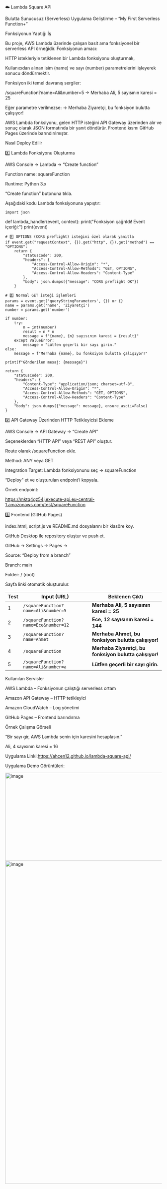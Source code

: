 ☁️ Lambda Square API

Bulutta Sunucusuz (Serverless) Uygulama Geliştirme – “My First Serverless Function+”

Fonksiyonun Yaptığı İş

Bu proje, AWS Lambda üzerinde çalışan basit ama fonksiyonel bir serverless API örneğidir.
Fonksiyonun amacı:

HTTP istekleriyle tetiklenen bir Lambda fonksiyonu oluşturmak,

Kullanıcıdan alınan isim (name) ve sayı (number) parametrelerini işleyerek sonucu döndürmektir.

Fonksiyon iki temel davranış sergiler:

/squareFunction?name=Ali&number=5
→ Merhaba Ali, 5 sayısının karesi = 25

Eğer parametre verilmezse:
→ Merhaba Ziyaretçi, bu fonksiyon bulutta çalışıyor!

AWS Lambda fonksiyonu, gelen HTTP isteğini API Gateway üzerinden alır ve sonuç olarak JSON formatında bir yanıt döndürür.
Frontend kısmı GitHub Pages üzerinde barındırılmıştır.

Nasıl Deploy Edilir

1️⃣ Lambda Fonksiyonu Oluşturma

AWS Console → Lambda → “Create function”

Function name: squareFunction

Runtime: Python 3.x

“Create function” butonuna tıkla.

Aşağıdaki kodu Lambda fonksiyonuna yapıştır:


    import json

def lambda_handler(event, context):
    print("Fonksiyon çağrıldı! Event içeriği:")
    print(event)

    # 1️⃣ OPTIONS (CORS preflight) isteğini özel olarak yanıtla
    if event.get("requestContext", {}).get("http", {}).get("method") == "OPTIONS":
        return {
            "statusCode": 200,
            "headers": {
                "Access-Control-Allow-Origin": "*",
                "Access-Control-Allow-Methods": "GET, OPTIONS",
                "Access-Control-Allow-Headers": "Content-Type"
            },
            "body": json.dumps({"message": "CORS preflight OK"})
        }

    # 2️⃣ Normal GET isteği işlemleri
    params = event.get('queryStringParameters', {}) or {}
    name = params.get('name', 'Ziyaretçi')
    number = params.get('number')

    if number:
        try:
            n = int(number)
            result = n * n
            message = f"{name}, {n} sayısının karesi = {result}"
        except ValueError:
            message = "Lütfen geçerli bir sayı girin."
    else:
        message = f"Merhaba {name}, bu fonksiyon bulutta çalışıyor!"

    print(f"Gönderilen mesaj: {message}")

    return {
        "statusCode": 200,
        "headers": {
            "Content-Type": "application/json; charset=utf-8",
            "Access-Control-Allow-Origin": "*",
            "Access-Control-Allow-Methods": "GET, OPTIONS",
            "Access-Control-Allow-Headers": "Content-Type"
        },
        "body": json.dumps({"message": message}, ensure_ascii=False)
    }


2️⃣ API Gateway Üzerinden HTTP Tetikleyicisi Ekleme

AWS Console → API Gateway → “Create API”

Seçeneklerden “HTTP API” veya “REST API” oluştur.

Route olarak /squareFunction ekle.

Method: ANY veya GET

Integration Target: Lambda fonksiyonunu seç → squareFunction

“Deploy” et ve oluşturulan endpoint’i kopyala.

Örnek endpoint:

https://mktq4gz54j.execute-api.eu-central-1.amazonaws.com/test/squareFunction

3️⃣ Frontend (GitHub Pages)

index.html, script.js ve README.md dosyalarını bir klasöre koy.

GitHub Desktop ile repository oluştur ve push et.

GitHub → Settings → Pages →

Source: “Deploy from a branch”

Branch: main

Folder: / (root)

Sayfa linki otomatik oluşturulur.

| Test | Input (URL)                          | Beklenen Çıktı                                         |
| ---- | ------------------------------------ | ------------------------------------------------------ |
| 1    | `/squareFunction?name=Ali&number=5`  | **Merhaba Ali, 5 sayısının karesi = 25**               |
| 2    | `/squareFunction?name=Ece&number=12` | **Ece, 12 sayısının karesi = 144**                     |
| 3    | `/squareFunction?name=Ahmet`         | **Merhaba Ahmet, bu fonksiyon bulutta çalışıyor!**     |
| 4    | `/squareFunction`                    | **Merhaba Ziyaretçi, bu fonksiyon bulutta çalışıyor!** |
| 5    | `/squareFunction?name=Ali&number=a`  | **Lütfen geçerli bir sayı girin.**                     |

Kullanılan Servisler

AWS Lambda – Fonksiyonun çalıştığı serverless ortam

Amazon API Gateway – HTTP tetikleyici

Amazon CloudWatch – Log yönetimi

GitHub Pages – Frontend barındırma

Örnek Çalışma Görseli

“Bir sayı gir, AWS Lambda senin için karesini hesaplasın.”

Ali, 4 sayısının karesi = 16

Uygulama Linki:https://ahcen12.github.io/lambda-square-api/

Uygulama Demo Görüntüleri:

<img width="2138" height="282" alt="image" src="https://github.com/user-attachments/assets/f229d911-0be0-489b-b7cb-81a2c42d9e37" />

<img width="1970" height="1034" alt="image" src="https://github.com/user-attachments/assets/843211f8-e98b-4431-9561-0b11d5d619e3" />
